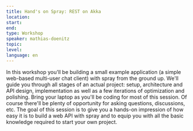 ```yaml
---
title: Hand's on Spray: REST on Akka
location: 
start: 
end: 
type: Workshop
speaker: mathias-doenitz
topic: 
level: 
language: en
---
```


In this workshop you'll be building a small example application (a simple web-based multi-user chat client) with spray from the ground up. We'll guide you through all stages of an actual project: setup, architecture and API design, implementation as well as a few iterations of optimization and polishing. Bring your laptop as you'll be coding for most of this session. Of course there'll be plenty of opportunity for asking questions, discussions, etc.
The goal of this session is to give you a hands-on impression of how easy it is to build a web API with spray and to equip you with all the basic knowledge required to start your own project.
